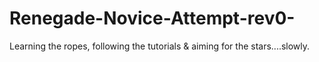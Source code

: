 Renegade-Novice-Attempt-rev0-
=============================

Learning the ropes, following the tutorials &amp; aiming for the stars....slowly.